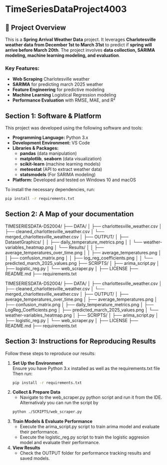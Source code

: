 <!-- README for TimeSeriesDataProject4002 -->

# TimeSeriesDataProject4003

<!-- Project Overview -->
## 📌 Project Overview

This is a **Spring Arrival Weather Data** project. It leverages **Charlotesville weather data from December 1st to March 31st** to predict if **spring will arrive before March 20th**. The project involves **data collection, SARIMA modeling, machine learning modeling, and evaluation**.  

### Key Features:
- **Web Scraping** Charlotesville weather
- **SARIMA** for predicting march 2025 weather
- **Feature Engineering** for predictive modeling
- **Machine Learning** Logistical Regression modeling
- **Performance Evaluation** with RMSE, MAE, and R²

<!-- Section 1: Software & Platform -->
## Section 1: Software & Platform

This project was developed using the following software and tools:

- **Programming Language:** Python 3.x  
- **Development Environment:** VS Code  
- **Libraries & Packages:**
  - **pandas** (data manipulation)
  - **matplotlib**, **seaborn** (data visualization)
  - **scikit-learn** (machine learning models)
  - **meteostat** (API to extract weather data)
  - **statsmodels** (For SARIMA modeling)
- **Platform:** Developed and tested on Windows 10 and macOS

To install the necessary dependencies, run:

```bash
pip install -r requirements.txt
```
<!-- Section 2: Project Folder Structure -->
## Section 2: A Map of your documentation

TIMESERIESDATA-DS2004/
├── DATA/
│   ├── charlottesville_weather.csv
│   ├── cleaned_charlottesville_weather.csv
│   └── merged_charlottesville_weather.csv
│
├── OUTPUT/
│   ├── DatasetGraphics/
│   │    ├── daily_temperature_metrics.png
│   │    └── weather-variables_heatmap.png
│   └── Results/
│   │   ├── average_temperatures_over_time.png
│   │   ├── average_temperatures.png
│   │   ├── confusion_matrix.png
│   │   ├── log_reg_coefficients.png
│   │   └── predicted_march_2025_values.png
├── SCRIPTS/
│   ├── arima_script.py
│   ├── logistic_reg.py
│   └── web_scraper.py
│
├── LICENSE
├── README.md
├── requirements.txt

TIMESERIESDATA-DS2004/
 ├── DATA/
 │   ├── charlottesville_weather.csv
 │   ├── cleaned_charlottesville_weather.csv
 │   └── merged_charlottesville_weather.csv
 │
 ├── OUTPUT/
 │   ├── average_temperatures_over_time.png
 │   ├── average_temperatures.png
 │   ├── confusion_matrix.png
 │   ├── daily_temperature_metrics.png
 │   ├── LogReg_Coefficients.png
 │   ├── predicted_march_2025_values.png
 │   └── weather-variables_heatmap.png
 │
 ├── SCRIPTS/
 │   ├── arima_script.py
 │   ├── logistic_reg.py
 │   └── web_scraper.py
 │
 ├── LICENSE
 ├── README.md
 ├── requirements.txt
<!-- Section 3: Instructions for Reproducing Results -->
## Section 3: Instructions for Reproducing Results
Follow these steps to reproduce our results:

1. **Set Up the Environment**  
   Ensure you have Python 3.x installed as well as the requirements.txt file
   Then run:
   ```bash
   pip install -r requirements.txt
   ```
2. **Collect & Prepare Data**
   - Navigate to the web_scraper.py python script and run it from the IDE. Alternativaly you can run the script by
   ```bash
   python ./SCRIPTS/web_scraper.py
   ```
4. **Train Models & Evaluate Performance**
   - Execute the arima_script.py script to train arima model and evaluate their performance.
   - Execute the logistic_reg.py script to train the logistic aggresion model and evaluate their performance.
5. **View Results**
   - Check the OUTPUT folder for performance tracking results and saved models.



